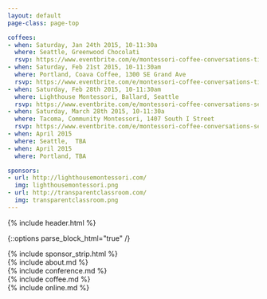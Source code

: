 ```yaml
---
layout: default
page-class: page-top

coffees:
- when: Saturday, Jan 24th 2015, 10-11:30a 
  where: Seattle, Greenwood Chocolati
  rsvp: https://www.eventbrite.com/e/montessori-coffee-conversations-tickets-14838395039
- when: Saturday, Feb 21st 2015, 10-11:30am
  where: Portland, Coava Coffee, 1300 SE Grand Ave
  rsvp: https://www.eventbrite.com/e/montessori-coffee-conversations-tickets-15807045298
- when: Saturday, Feb 28th 2015, 10-11:30am
  where: Lighthouse Montessori, Ballard, Seattle
  rsvp: https://www.eventbrite.com/e/montessori-coffee-conversations-seattle-february-tickets-15807073382
- when: Saturday, March 28th 2015, 10-11:30a
  where: Tacoma, Community Montessori, 1407 South I Street
  rsvp: https://www.eventbrite.com/e/montessori-coffee-conversations-seattle-march-tickets-15807105478
- when: April 2015
  where: Seattle,  TBA
- when: April 2015
  where: Portland, TBA

sponsors:
- url: http://lighthousemontessori.com/
  img: lighthousemontessori.png
- url: http://transparentclassroom.com/
  img: transparentclassroom.png
---
```

{% include header.html %}

{::options parse_block_html="true" /}

<div class="sponsor-strip">
{% include sponsor_strip.html %}
</div>

<div class="section" id="about">
<div class="container">
{% include about.md %}
</div>
</div>

<div class="section" id="conference">
<div class="container ">
{% include conference.md %}
</div>
</div>

<div class="section" id="coffee">
<div class="container">
{% include coffee.md %}
</div>
</div>

<div class="section" id="online">
<div class="container ">
{% include online.md %}
</div>
</div>
